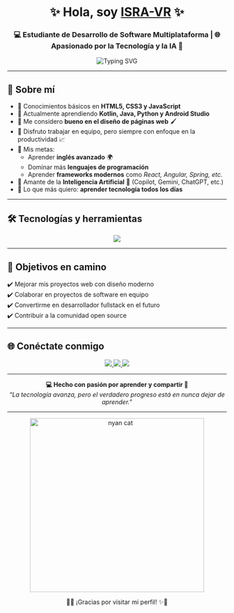 <h1 align="center">✨ Hola, soy <a href="https://github.com/TU-USUARIO">ISRA-VR</a> ✨</h1>
<h3 align="center">💻 Estudiante de Desarrollo de Software Multiplataforma | 🌐 Apasionado por la Tecnología y la IA 🤖</h3>

<p align="center">
  <img src="https://readme-typing-svg.demolab.com?font=Fira+Code&size=24&pause=1000&color=00F700&center=true&vCenter=true&width=600&lines=💡+Siempre+aprendiendo+nuevas+tecnologías;🚀+Amante+del+desarrollo+web;🤖+Entusiasta+de+la+Inteligencia+Artificial" alt="Typing SVG"/>
</p>

---

## 🚀 Sobre mí  

- 🔹 Conocimientos básicos en **HTML5, CSS3 y JavaScript**  
- 🔹 Actualmente aprendiendo **Kotlin, Java, Python y Android Studio**  
- 🔹 Me considero **bueno en el diseño de páginas web** 🖌️  
- 🔹 Disfruto trabajar en equipo, pero siempre con enfoque en la productividad 📈  
- 🔹 Mis metas:
  - Aprender **inglés avanzado** 🌍  
  - Dominar más **lenguajes de programación**  
  - Aprender **frameworks modernos** como *React, Angular, Spring, etc.*  
- 🔹 Amante de la **Inteligencia Artificial** 🤖 (Copilot, Gemini, ChatGPT, etc.)  
- 🔹 Lo que más quiero: **aprender tecnología todos los días**  

---

## 🛠️ Tecnologías y herramientas  

<p align="center">
  <img src="https://skillicons.dev/icons?i=html,css,javascript,java,kotlin,python,git,github,vscode,figma" />
</p>

---

## 🎯 Objetivos en camino  

✔️ Mejorar mis proyectos web con diseño moderno  
✔️ Colaborar en proyectos de software en equipo  
✔️ Convertirme en desarrollador fullstack en el futuro  
✔️ Contribuir a la comunidad open source  

---

## 🌐 Conéctate conmigo  

<p align="center">
  <a href="https://www.facebook.com/isra.IVR01/?locale=es_LA" target="_blank">
    <img src="https://img.shields.io/badge/Facebook-%231877F2.svg?&style=for-the-badge&logo=facebook&logoColor=white"/>
  </a>
  <a href="https://www.instagram.com/isdra_chess/" target="_blank">
    <img src="https://img.shields.io/badge/Instagram-%23E4405F.svg?&style=for-the-badge&logo=instagram&logoColor=white"/>
  </a>
  <a href="mailto:israelvalerdi65@gmail.com">
    <img src="https://img.shields.io/badge/Gmail-D14836?&style=for-the-badge&logo=gmail&logoColor=white"/>
  </a>
</p>

---

<p align="center">
  <b>💻 Hecho con pasión por aprender y compartir 🚀</b><br/>
  <i>“La tecnología avanza, pero el verdadero progreso está en nunca dejar de aprender.”</i>
</p>

---

<p align="center">
  <img src="https://media.giphy.com/media/sIIhZliB2McAo/giphy.gif" width="400" alt="nyan cat" />
</p>

<p align="center">
  🌈✨ ¡Gracias por visitar mi perfil! ✨🌈
</p>
